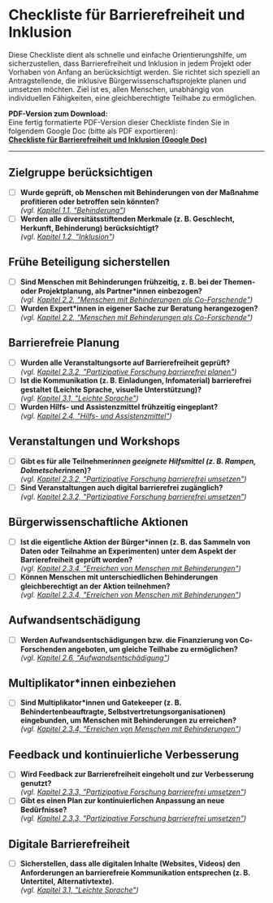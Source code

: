 # Checkliste für Barrierefreiheit und Inklusion

Diese Checkliste dient als schnelle und einfache Orientierungshilfe, um sicherzustellen, dass Barrierefreiheit und Inklusion in jedem Projekt oder Vorhaben von Anfang an berücksichtigt werden. Sie richtet sich speziell an Antragstellende, die inklusive Bürgerwissenschaftsprojekte planen und umsetzen möchten. Ziel ist es, allen Menschen, unabhängig von individuellen Fähigkeiten, eine gleichberechtigte Teilhabe zu ermöglichen.

**PDF-Version zum Download:**  
Eine fertig formatierte PDF-Version dieser Checkliste finden Sie in folgendem Google Doc (bitte als PDF exportieren):  
[**Checkliste für Barrierefreiheit und Inklusion (Google Doc)**](https://docs.google.com/document/d/1-8QdT-xk-wBOQsXwCOwaFw6_Lr99f_F27JEaqwyN9vw/edit?usp=sharing)

---

## Zielgruppe berücksichtigen
- [ ] **Wurde geprüft, ob Menschen mit Behinderungen von der Maßnahme profitieren oder betroffen sein könnten?**  
  *(vgl. [Kapitel 1.1, "Behinderung"](https://toolkit.incluscience.org/1-intro/01-behinderung/))*
- [ ] **Werden alle diversitätsstiftenden Merkmale (z. B. Geschlecht, Herkunft, Behinderung) berücksichtigt?**  
  *(vgl. [Kapitel 1.2, "Inklusion"](https://toolkit.incluscience.org/02-inklusion/))*

## Frühe Beteiligung sicherstellen
- [ ] **Sind Menschen mit Behinderungen frühzeitig, z. B. bei der Themen- oder Projektplanung, als Partner*innen einbezogen?**  
  *(vgl. [Kapitel 2.2, "Menschen mit Behinderungen als Co-Forschende"](https://toolkit.incluscience.org/01-menschen-mit-behinderungen-als-co-forschende/))*
- [ ] **Wurden Expert*innen in eigener Sache zur Beratung herangezogen?**  
  *(vgl. [Kapitel 2.2, "Menschen mit Behinderungen als Co-Forschende"](https://toolkit.incluscience.org/01-menschen-mit-behinderungen-als-co-forschende/))*

## Barrierefreie Planung
- [ ] **Wurden alle Veranstaltungsorte auf Barrierefreiheit geprüft?**  
  *(vgl. [Kapitel 2.3.2, "Partizipative Forschung barrierefrei planen"](https://toolkit.incluscience.org/2-partizipative-forschung-planen/))*
- [ ] **Ist die Kommunikation (z. B. Einladungen, Infomaterial) barrierefrei gestaltet (Leichte Sprache, visuelle Unterstützung)?**  
  *(vgl. [Kapitel 3.1, "Leichte Sprache"](https://toolkit.incluscience.org/01-leichte-sprache/))*
- [ ] **Wurden Hilfs- und Assistenzmittel frühzeitig eingeplant?**  
  *(vgl. [Kapitel 2.4, "Hilfs- und Assistenzmittel"](https://toolkit.incluscience.org/2-partizipative-forschung-planen/03-hilfs-und-assistenzmittel/))*

## Veranstaltungen und Workshops
- [ ] **Gibt es für alle Teilnehmer*innen geeignete Hilfsmittel (z. B. Rampen, Dolmetscher*innen)?**  
  *(vgl. [Kapitel 2.3.2, "Partizipative Forschung barrierefrei umsetzen"](https://toolkit.incluscience.org/2-partizipative-forschung-planen/03-hilfs-und-assistenzmittel/))*
- [ ] **Sind Veranstaltungen auch digital barrierefrei zugänglich?**  
  *(vgl. [Kapitel 2.3.2, "Partizipative Forschung barrierefrei umsetzen"](https://toolkit.incluscience.org/2-partizipative-forschung-planen/))*

## Bürgerwissenschaftliche Aktionen
- [ ] **Ist die eigentliche Aktion der Bürger*innen (z. B. das Sammeln von Daten oder Teilnahme an Experimenten) unter dem Aspekt der Barrierefreiheit geprüft worden?**  
  *(vgl. [Kapitel 2.3.4, "Erreichen von Menschen mit Behinderungen"](https://toolkit.incluscience.org/2-partizipative-forschung-planen/02-partizipative-methoden/#erreichen-von-menschen-mit-behinderungen))*
- [ ] **Können Menschen mit unterschiedlichen Behinderungen gleichberechtigt an der Aktion teilnehmen?**  
  *(vgl. [Kapitel 2.3.4, "Erreichen von Menschen mit Behinderungen"](https://toolkit.incluscience.org/2-partizipative-forschung-planen/02-partizipative-methoden/#erreichen-von-menschen-mit-behinderungen))*

## Aufwandsentschädigung
- [ ] **Werden Aufwandsentschädigungen bzw. die Finanzierung von Co-Forschenden angeboten, um gleiche Teilhabe zu ermöglichen?**  
  *(vgl. [Kapitel 2.6, "Aufwandsentschädigung"](https://toolkit.incluscience.org/2-partizipative-forschung-planen/05-aufwandsentschaedigung/))*

## Multiplikator*innen einbeziehen
- [ ] **Sind Multiplikator*innen und Gatekeeper (z. B. Behindertenbeauftragte, Selbstvertretungsorganisationen) eingebunden, um Menschen mit Behinderungen zu erreichen?**  
  *(vgl. [Kapitel 2.3.4, "Erreichen von Menschen mit Behinderungen"](https://toolkit.incluscience.org/2-partizipative-forschung-planen/02-partizipative-methoden/#hilfe-von-multiplikatorinnen-und-gatekeepern))*

## Feedback und kontinuierliche Verbesserung
- [ ] **Wird Feedback zur Barrierefreiheit eingeholt und zur Verbesserung genutzt?**  
  *(vgl. [Kapitel 2.3.3, "Partizipative Forschung barrierefrei umsetzen"](https://toolkit.incluscience.org/2-partizipative-forschung-planen/02-partizipative-methoden/#partizipative-forschung-barrierefrei-umsetzen))*
- [ ] **Gibt es einen Plan zur kontinuierlichen Anpassung an neue Bedürfnisse?**  
  *(vgl. [Kapitel 2.3.3, "Partizipative Forschung barrierefrei umsetzen"](https://toolkit.incluscience.org/2-partizipative-forschung-planen/02-partizipative-methoden/#partizipative-forschung-barrierefrei-umsetzen))*

## Digitale Barrierefreiheit
- [ ] **Sicherstellen, dass alle digitalen Inhalte (Websites, Videos) den Anforderungen an barrierefreie Kommunikation entsprechen (z. B. Untertitel, Alternativtexte).**  
  *(vgl. [Kapitel 3.1, "Leichte Sprache"](https://toolkit.incluscience.org/3-kommunikation/01-leichte-sprache/))*
